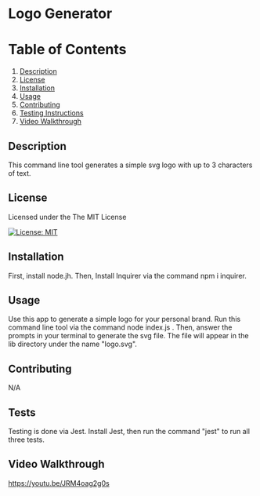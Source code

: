 # Logo Generator

# Table of Contents

1. [Description](#description)
2. [License](#license)
3. [Installation](#installation)
4. [Usage](#usage)
5. [Contributing](#contributing)
6. [Testing Instructions](#testing-instructions)
6. [Video Walkthrough](#video-walkthrough)

## Description
This command line tool generates a simple svg logo with up to 3 characters of text.

## License
Licensed under the The MIT License    
          
[![License: MIT](https://img.shields.io/badge/License-MIT-yellow.svg)](https://opensource.org/licenses/MIT)

## Installation
First, install node.jh. Then, Install Inquirer via the command npm i inquirer. 

## Usage
Use this app to generate a simple logo for your personal brand. Run this command line tool via the command node index.js . Then, answer the prompts in your terminal to generate the svg file. The file will appear in the lib directory under the name "logo.svg".

## Contributing
N/A

## Tests
Testing is done via Jest. Install Jest, then run the command "jest" to run all three tests.

## Video Walkthrough
https://youtu.be/JRM4oag2g0s
